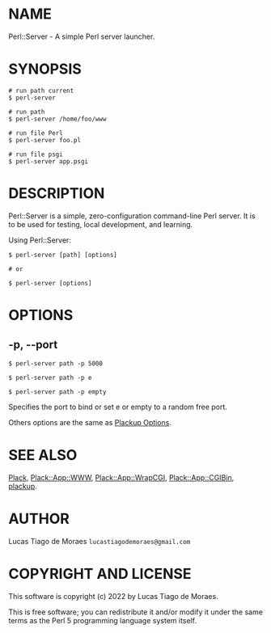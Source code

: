 # NAME

Perl::Server - A simple Perl server launcher.

# SYNOPSIS

    # run path current
    $ perl-server 

    # run path 
    $ perl-server /home/foo/www

    # run file Perl
    $ perl-server foo.pl

    # run file psgi
    $ perl-server app.psgi 


# DESCRIPTION

Perl::Server is a simple, zero-configuration command-line Perl server. 
It is to be used for testing, local development, and learning.

Using Perl::Server:

    $ perl-server [path] [options]

    # or

    $ perl-server [options]
    
# OPTIONS

## -p, --port

    $ perl-server path -p 5000 

    $ perl-server path -p e

    $ perl-server path -p empty

Specifies the port to bind or set e or empty to a random free port.

Others options are the same as [Plackup Options](https://metacpan.org/pod/plackup#OPTIONS).

# SEE ALSO

[Plack](https://metacpan.org/pod/Plack), [Plack::App::WWW](https://metacpan.org/pod/Plack::App::WWW),
[Plack::App::WrapCGI](https://metacpan.org/pod/Plack::App::WrapCGI), [Plack::App::CGIBin](https://metacpan.org/pod/Plack::App::CGIBin),
[plackup](https://metacpan.org/pod/plackup).

# AUTHOR

Lucas Tiago de Moraes `lucastiagodemoraes@gmail.com`

# COPYRIGHT AND LICENSE

This software is copyright (c) 2022 by Lucas Tiago de Moraes.

This is free software; you can redistribute it and/or modify it under the same terms as the Perl 5 programming language system itself.
